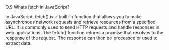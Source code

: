 Q.9 Whats fetch in JavaScript?

In JavaScript, fetch() is a built-in function that allows you to make asynchronous network requests and retrieve resources from a specified URL. It is commonly used to send HTTP requests and handle responses in web applications. The fetch() function returns a promise that resolves to the response of the request. The response can then be processed or used to extract data.
